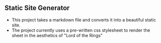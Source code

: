 ## Static Site Generator 

- This project takes a markdown file and converts it into a beautiful static site.
- The project currently uses a pre-written css stylesheet to render the sheet in the aesthetics of "Lord of the Rings"
